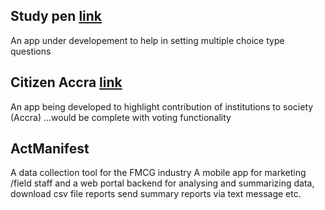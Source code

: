 
## Study pen  [link](https://www.studypennetwork.com/Questions)
An app under developement to help in setting multiple choice type questions

## Citizen Accra [link](https://evansaf.github.io/citizen_accra/) 
An app being developed to highlight contribution of institutions to society (Accra) ...would be complete with voting functionality

<!-- ## HSSignPost [link](https://www.hssignpost.com/)
An app focused on tying gps data to locations to help highlight hazards or report issues of interest to the appropriate authorities for action (eg say a burst pipe location can be reported to the Ghana Water Company).
 -->
## ActManifest 
A data collection tool for the FMCG industry A mobile app for marketing /field staff and a web portal backend for analysing and
summarizing data, download csv file reports send summary reports via text message etc.




<!--
## Timesple [link](https://play.google.com/store/apps/details?id=com.brokershell.timesplemob&hl=en&gl=US )
A times table game which helps youngsters practice multiplication ...also a family game and cuts across a broad age range



## ECS Word Game [link](https://play.google.com/store/apps/details?id=com.brokershell.efacompete)
A game played for fun but supports/encourages youngsters to build their word power ... older people can also play
   
## ibtext  [link](https://play.google.com/store/apps/details?id=com.brokershell.ibtextbcmnative )
Type a generic message and have it customised with each recipient's name ...save you some typing





## Welcome to GitHub Pages

You can use the [editor on GitHub](https://github.com/EvansAF/evansaf.github.io/edit/main/index.md) to maintain and preview the content for your website in Markdown files.

Whenever you commit to this repository, GitHub Pages will run [Jekyll](https://jekyllrb.com/) to rebuild the pages in your site, from the content in your Markdown files.

### Markdown

Markdown is a lightweight and easy-to-use syntax for styling your writing. It includes conventions for

```markdown
Syntax highlighted code block

# Header 1
## Header 2
### Header 3

- Bulleted
- List

1. Numbered
2. List

**Bold** and _Italic_ and `Code` text

[Link](url) and ![Image](src)
```

For more details see [Basic writing and formatting syntax](https://docs.github.com/en/github/writing-on-github/getting-started-with-writing-and-formatting-on-github/basic-writing-and-formatting-syntax).

### Jekyll Themes

Your Pages site will use the layout and styles from the Jekyll theme you have selected in your [repository settings](https://github.com/EvansAF/evansaf.github.io/settings/pages). The name of this theme is saved in the Jekyll `_config.yml` configuration file.

### Support or Contact

Having trouble with Pages? Check out our [documentation](https://docs.github.com/categories/github-pages-basics/) or [contact support](https://support.github.com/contact) and we’ll help you sort it out.
-->
